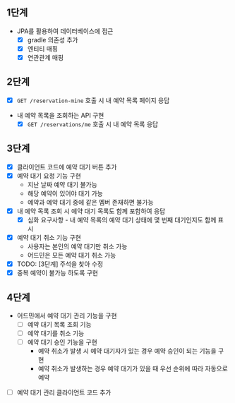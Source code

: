 ## 1단계

- JPA를 활용하여 데이터베이스에 접근
    - [x] gradle 의존성 추가
    - [x] 엔티티 매핑
    - [x] 연관관계 매핑

## 2단계

- [x] `GET /reservation-mine` 호출 시 내 예약 목록 페이지 응답
- 내 예약 목록을 조회하는 API 구현
    - [x] `GET /reservations/me` 호출 시 내 예약 목록 응답  

## 3단계

- [x] 클라이언트 코드에 예약 대기 버튼 추가
- [x] 예약 대기 요청 기능 구현
  - 지난 날짜 예약 대기 불가능
  - 해당 예약이 있어야 대기 가능
  - 예약과 예약 대기 중에 같은 멤버 존재하면 불가능
- [x] 내 예약 목록 조회 시 예약 대기 목록도 함께 포함하여 응답
  - [x] 심화 요구사항 - 내 예약 목록의 예약 대기 상태에 몇 번째 대기인지도 함께 표시
- [x] 예약 대기 취소 기능 구현 
  - 사용자는 본인의 예약 대기만 취소 가능
  - 어드민은 모든 예약 대기 취소 가능
- [x] TODO: [3단계] 주석을 찾아 수정
- [x] 중복 예약이 불가능 하도록 구현

## 4단계

- 어드민에서 예약 대기 관리 기능을 구현 
  - [ ] 예약 대기 목록 조회 기능
  - [ ] 예약 대기를 취소 기능 
  - [ ] 예약 대기 승인 기능을 구현 
    - 예약 취소가 발생 시 예약 대기자가 있는 경우 예약 승인이 되는 기능을 구현
    - 예약 취소가 발생하는 경우 예약 대기가 있을 때 우선 순위에 따라 자동으로 예약

- [ ] 예약 대기 관리 클라이언트 코드 추가

